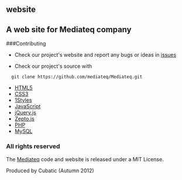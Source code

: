 ## website

A web site for Mediateq company
-----------------------
###Contributing

* Check our project's website and report any bugs or ideas in [issues](https://github.com/mediateq/Mediateq/issues)

* Check our project's source with
```
  git clone https://github.com/mediateq/Mediateq.git
```

* [HTML5](http://en.wikipedia.org/wiki/Html5)
* [CSS3](https://developer.mozilla.org/en-US/docs/CSS/CSS_Reference)
* [1Styles](https://github.com/AliMD/1styles)
* [JavaScript](http://en.wikipedia.org/wiki/Javascript)
* [jQuery.js](https://github.com/jquery/jquery)
* [Zepto.js](http://zeptojs.com/zepto.js)
* [PHP](http://www.php.net/manual-lookup.php?pattern=)
* [MySQL](http://en.wikipedia.org/wiki/Mysql)


### All rights reserved ###
The [Mediateq](http://www.mediateq.ir) code and website is released under a MIT License.

Produced by Cubatic (Autumn 2012)
